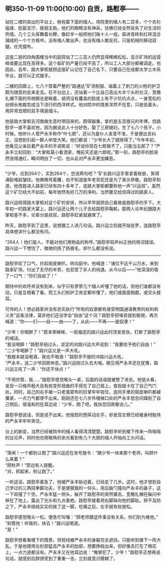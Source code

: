 ## 明350-11-09 11:00(10:00) 自贡，路慰亭——

站在二楼的突出的平台上，俯视着下面的缅人。场院里的缅人有二百多，个个衣衫褴褛、肮脏泥泞、瘦弱无助。他们的眼睛没有神采，仿佛已经全然丧失了对生活的热情。几个工头挥舞着长鞭，像赶羊一般把他们每十人一组，驱进青砖和红砖混合铺成的一个个方格中。没有缅人敢出声，也没有缅人敢反抗，只是机械的移动双腿，任凭摆布。

这座二层的四角围楼当中的庭院站了二三百人仍然显得稀稀松松，显示矿场的运营峰值要比现在高得多。这个盐矿的产量已经不高了，所以工人大部分都被调走。也因此，去年，路大掌柜就把这座矿山记在了自己名下，只要自己在成都太学土木系毕业，就可以正式接手。

二楼的回廊上，七八个穿着严整的“路通达”矿场制服、端着上了刺刀的火枪的护卫颇为随意的走来走去。在平台边上，还站着一个比自己高出大半个头的壮汉，宽檐礼帽下面的吊梢眼总是眯着，胡须没有覆盖的脸皮上有不少坑坑点点，一身宽松的丝绸长袍裁剪成当下流行的西洋样式。他对院中的情景浑然不在意，只是低着头，用异常丑陋的双手填装烟斗。

他是路大掌柜去河南做生意时带回来的，颇得器重，拿的是五百银元的年俸。但路慰亭一直不喜欢他，因为据说此人十分好色，娶了三房媳妇，生了七八个孩子。小时候，他听仆人管严永丰称作“叶七郎”，还以为是仆人发音不准，于是便出言纠正，没想到引起一群人哄堂大笑。他们都说：“少爷长大了就晓得了。”今年年初，他看见父亲拉着严永丰的手调笑说：“听说你现在七郎做不了，只能当五郎了？”严永丰立刻回到：“大掌柜莫小看洒家，俺前天还是六郎呢。”那一刻，路慰亭的脸突然涨得通红，瞬间明白了一切，也从此对严永丰更加嫌恶。

***

“少爷，应到264个，实到264个，您说两句吧？”矿长路兴运手里拿着账册，笑得满脸堆起皱纹。他微微弯着腰，也不知道是年老背驼还是为了表示恭敬。路慰亭知道，他改姓进入路家已经有四十多年了，连路大掌柜都要称他一声“兴运叔”。虽然这个矿已经大不如前，每年依然有好几万的净利，当然要交给信得过的路家人。

路兴运晓得路大掌柜对这个矿的安排，所以早早就把自己看做是路慰亭的手下。大年初一的路家大宴上，路兴运还让两个儿子去给路慰亭鞠躬。那两人论年纪跟路大掌柜差不多，论辈分是叔叔，路慰亭赶紧就避席了。

昨天，路慰亭到了这里，说想跟工人讲几句话。路兴运立刻就开始张罗，连路慰亭具体想讲什么都没有问。

“264人！他们是人，不能对他们用物品的称呼。”路慰亭轻声纠正他的用词错误。路兴运一下愣住了，微微的扬了扬眉毛，却什么都没有说。

***

路慰亭叹了口气，抄起铜皮喇叭，转向庭中。他喊道：“诸位不远千山万水，来到路家矿场，付出了无尽的辛劳，也忍受了非人的待遇。从今以后——”他深深的吸了一口气：“你们自由了！”

期待中的欢呼并没有到来，似乎只有寥寥几个缅人听懂了他的话，但他们谁都没有动，只是互相看了看。而工头们和护卫肯定都听懂了，他们或面面相觑，或交头接耳。

可怜的人！想必路家并没有忠实执行“所有的奴隶都有接受明国通语教育的权利和义务”这条法律，莫非他们还没学会“自由”这个词？路慰亭把嗓音提到极限，再次喊道：“你——们——自——由——了，从此——不再——是奴隶！”

“少爷！你喝醉了！”原本笑眯眯、一脸福态的路兴运此时须发皆张，打断了路慰亭的喊话。  
“我没喝醉！”路慰亭扭过头，坚定的对路兴运大声说到：“我要给予他们自由！”  
“二少爷喝醉了！”路兴运又是一声大吼。  
“我根本就没喝酒，我也不喝酒！”路慰亭不服的冲路兴运大吼。  
“严永丰，送二少爷回房休息。”路兴运扭过头去大喊。眼见得严永丰还在犹豫，路兴运又吼了一声：“你还不快点！”  

“不用你管，我……”路慰亭感觉喉头一紧，后面的话语就被憋了进去。他低头看，发现一只格外粗大且有些变形扭曲的手搭在了自己肩上，食指就卡在了自己气门处。同时，自己的右手被一只老茧密布的巨掌牢牢钳住，连同手里的铜皮喇叭都被攥紧，一点力气都使不出来。刚刚还在七八步外楼梯口处的严永丰悠忽间蹿到了自己侧后，很温和的在耳边说：“少爷，困了吧，我扶您回房歇会儿。”

路慰亭想说话，但是说不出来。他恼怒的想挥动左手，却发现左臂已经被身材魁伟的严永丰牢牢夹住。

台上的剧变，当然已经被院中的缅人看得清清楚楚。路慰亭听到楼下传来一阵嗡嗡的议论声，同时他也用眼角的余光看到有几个大胆的缅人开始向工头问话。

***

“落闸！一个都别让跑了”路兴运还在发号施令：“跟少爷一块来那个老师，叫顾什么来着？”  
“顾秋声！”旁边有人提醒。  
“对，抓起来，别让跑了。”  

一听这话，路慰亭着急了。他被严永丰胁迫着，已经走了几步。这时，他才想到自己学过的三两招拳脚功夫，于是便狠狠的一仰头，用后脑勺撞向严永丰的鼻子，这一下却撞了个空。严永丰猛一侧头，躲开了路慰亭的突然袭击，宽檐礼帽在躲闪中掉在了地上，露出了光头和九点香疤。路慰亭接着用右脚跺向他的脚趾。猝不及防之下，严永丰结结实实的挨了这一脚，吃痛之后，左手就有些放松。

路慰亭感觉喉头一松，便急忙叫嚷：“顾老师跟这件事没有关系，你们别为难他。”  
“别管他！听我的，快去！”路兴运喝道。  
“是！”  

路慰亭想看看楼下的情景，但视线被严永丰的身躯完全遮挡，只能听到楼下一阵大乱。于是他便用左肘部猛击严永丰的肋部，想要挣脱出来，但好像击打在了棉花上，一点力道都没有。严永丰又在他耳边说：“俺冒犯了，少爷！”路慰亭正想再说句话，就感到后脖颈受到了重重一击，立刻就意识模糊了。